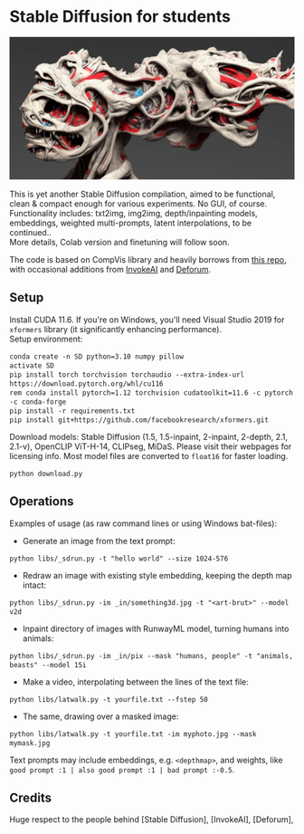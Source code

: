 # Stable Diffusion for students

<p align='center'><img src='_in/something.jpg' /></p>

This is yet another Stable Diffusion compilation, aimed to be functional, clean & compact enough for various experiments. No GUI, of course.  
Functionality includes: txt2img, img2img, depth/inpainting models, embeddings, weighted multi-prompts, latent interpolations, to be continued..  
More details, Colab version and finetuning will follow soon. 

The code is based on CompVis library and heavily borrows from [this repo](https://github.com/AmericanPresidentJimmyCarter/stable-diffusion), with occasional additions from [InvokeAI](https://github.com/invoke-ai/InvokeAI) and [Deforum](https://github.com/deforum/stable-diffusion).  

## Setup

Install CUDA 11.6. If you're on Windows, you'll need Visual Studio 2019 for `xformers` library (it significantly enhancing performance).  
Setup environment:
```
conda create -n SD python=3.10 numpy pillow 
activate SD
pip install torch torchvision torchaudio --extra-index-url https://download.pytorch.org/whl/cu116
rem conda install pytorch=1.12 torchvision cudatoolkit=11.6 -c pytorch -c conda-forge
pip install -r requirements.txt
pip install git+https://github.com/facebookresearch/xformers.git
```
Download models: Stable Diffusion (1.5, 1.5-inpaint, 2-inpaint, 2-depth, 2.1, 2.1-v), OpenCLIP ViT-H-14, CLIPseg, MiDaS. Please visit their webpages for licensing info. Most model files are converted to `float16` for faster loading. 
```
python download.py
```

## Operations

Examples of usage (as raw command lines or using Windows bat-files):

* Generate an image from the text prompt:
```
python libs/_sdrun.py -t "hello world" --size 1024-576
```
* Redraw an image with existing style embedding, keeping the depth map intact:
```
python libs/_sdrun.py -im _in/something3d.jpg -t "<art-brut>" --model v2d
```
* Inpaint directory of images with RunwayML model, turning humans into animals:
```
python libs/_sdrun.py -im _in/pix --mask "humans, people" -t "animals, beasts" --model 15i
```
* Make a video, interpolating between the lines of the text file:
```
python libs/latwalk.py -t yourfile.txt --fstep 50
```
* The same, drawing over a masked image:
```
python libs/latwalk.py -t yourfile.txt -im myphoto.jpg --mask mymask.jpg
```
Text prompts may include embeddings, e.g. `<depthmap>`, and weights, like `good prompt :1 | also good prompt :1 | bad prompt :-0.5`.

## Credits

Huge respect to the people behind [Stable Diffusion], [InvokeAI], [Deforum], 
